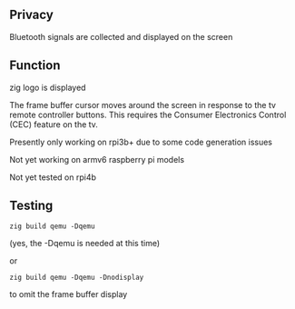 Privacy
-------

Bluetooth signals are collected and displayed on the screen

Function
--------

zig logo is displayed

The frame buffer cursor moves around the screen in response to the tv remote controller buttons. This requires the Consumer Electronics Control (CEC) feature on the tv.

Presently only working on rpi3b+ due to some code generation issues

Not yet working on armv6 raspberry pi models

Not yet tested on rpi4b

Testing
-------

    zig build qemu -Dqemu

(yes, the -Dqemu is needed at this time)

or

    zig build qemu -Dqemu -Dnodisplay

to omit the frame buffer display

